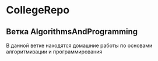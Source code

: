 # CollegeRepo

## Ветка AlgorithmsAndProgramming

В данной ветке находятся домашние работы по основами алгоритмизации и программирования